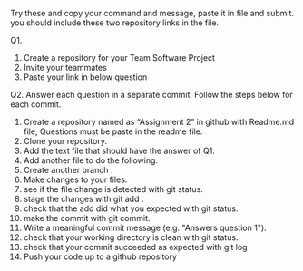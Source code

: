 Try these and copy your command and message, paste it in file and submit. you should include these two repository links in the file.

Q1.
1. Create a repository for your Team Software Project
2. Invite your teammates
3. Paste your link in below question

Q2.
Answer each question in a separate commit. Follow the steps below for each commit.

1. Create a repository named as “Assignment 2” in github with Readme.md file, Questions must be paste in the readme file.
2. Clone your repository.
3. Add the text file that should have the answer of Q1.
4. Add another file to do the following.
5. Create another branch .
6. Make changes to your files.
7. see if the file change is detected with git status.
8. stage the changes with git add .
9. check that the add did what you expected with git status.
10. make the commit with git commit.
11. Write a meaningful commit message (e.g. "Answers question 1").
12. check that your working directory is clean with git status.
13. check that your commit succeeded as expected with git log
14. Push your code up to a github repository

